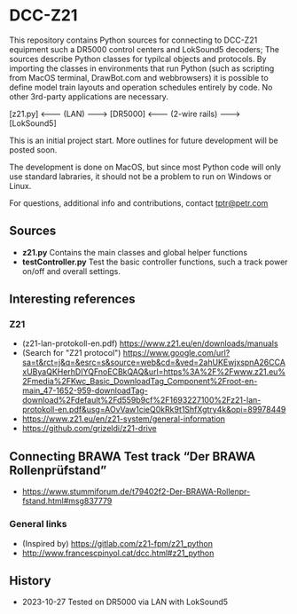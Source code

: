 # DCC-Z21
This repository contains Python sources for connecting to DCC-Z21 equipment such a DR5000 control centers and LokSound5 decoders;
The sources describe Python classes for typilcal objects and protocols. By importing the classes in environments that run Python (such as scripting from MacOS terminal, DrawBot.com and webbrowsers) it is possible to define model train layouts and operation schedules entirely by code. No other 3rd-party applications are necessary.

[z21.py] <--- (LAN) ---> [DR5000]  <--- (2-wire rails) ---> [LokSound5]

This is an initial project start. More outlines for future development will be posted soon.

The development is done on MacOS, but since most Python code will only use standard labraries, it should not be a problem to run on Windows or Linux.

For questions, additional info and contributions, contact tptr@petr.com

## Sources

* **z21.py** Contains the main classes and global helper functions
* **testController.py** Test the basic controller functions, such a track power on/off and overall settings.


## Interesting references

### Z21

* (z21-lan-protokoll-en.pdf) https://www.z21.eu/en/downloads/manuals
* (Search for "Z21 protocol") https://www.google.com/url?sa=t&rct=j&q=&esrc=s&source=web&cd=&ved=2ahUKEwjxspnA26CCAxUByaQKHerhDIYQFnoECBkQAQ&url=https%3A%2F%2Fwww.z21.eu%2Fmedia%2FKwc_Basic_DownloadTag_Component%2Froot-en-main_47-1652-959-downloadTag-download%2Fdefault%2Fd559b9cf%2F1693227100%2Fz21-lan-protokoll-en.pdf&usg=AOvVaw1cieQ0kRk9t1ShfXgtry4k&opi=89978449
* https://www.z21.eu/en/z21-system/general-information
* https://github.com/grizeldi/z21-drive

## Connecting BRAWA Test track “Der BRAWA Rollenprüfstand”

* https://www.stummiforum.de/t79402f2-Der-BRAWA-Rollenpr-fstand.html#msg837779

### General links

* (Inspired by) https://gitlab.com/z21-fpm/z21_python
* http://www.francescpinyol.cat/dcc.html#z21_python

## History 

* 2023-10-27 Tested on DR5000 via LAN with LokSound5
